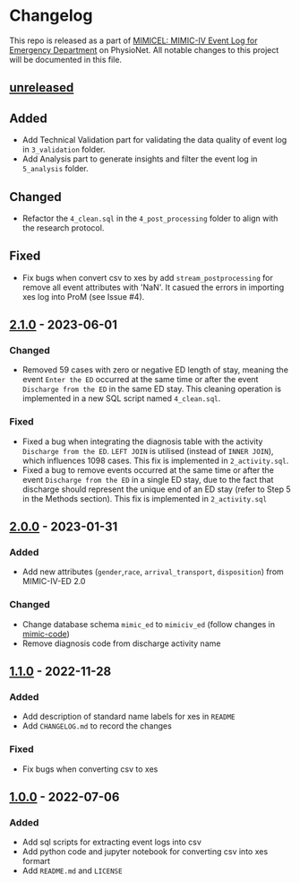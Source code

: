 # Changelog

This repo is released as a part of [MIMICEL: MIMIC-IV Event Log for Emergency Department](https://physionet.org/content/mimicel-ed/) on PhysioNet. All notable changes to this project will be documented in this file. 


## [unreleased]

## Added

- Add Technical Validation part for validating the data quality of event log in `3_validation` folder.
- Add Analysis part to generate insights and filter the event log in `5_analysis` folder.

## Changed

- Refactor the `4_clean.sql` in the `4_post_processing` folder to align with the research protocol. 
## Fixed

- Fix bugs when convert csv to xes by add `stream_postprocessing` for remove all event attributes with 'NaN'. It casued the errors in importing xes log into ProM (see Issue #4).

## [2.1.0] - 2023-06-01

### Changed

- Removed 59 cases with zero or negative ED length of stay, meaning the event `Enter the ED` occurred at the same time or after the event `Discharge from the ED` in the same ED stay.  This cleaning operation is implemented in a new SQL script named `4_clean.sql`. 

### Fixed

- Fixed a bug when integrating the diagnosis table with the activity `Discharge from the ED`. `LEFT JOIN` is utilised (instead of `INNER JOIN`), which influences 1098 cases. This fix is implemented in `2_activity.sql`.
- Fixed a bug to remove events occurred at the same time or after the event `Discharge from the ED` in a single ED stay, due to the fact that discharge should represent the unique end of an ED stay (refer to Step 5 in the Methods section). This fix is implemented in `2_activity.sql`

## [2.0.0] - 2023-01-31

### Added

- Add new attributes (`gender`,`race`, `arrival_transport`, `disposition`) from MIMIC-IV-ED 2.0

### Changed
- Change database schema `mimic_ed` to `mimiciv_ed` (follow changes in [mimic-code](https://github.com/MIT-LCP/mimic-code/commit/d374eb512755d5928abe13a9d88de9a3a25c0366))
- Remove diagnosis code from discharge activity name  

## [1.1.0] - 2022-11-28

### Added

- Add description of standard name labels for xes in `README`
- Add `CHANGELOG.md` to record the changes

### Fixed

- Fix bugs when converting csv to xes

## [1.0.0] - 2022-07-06

### Added

- Add sql scripts for extracting event logs into csv
- Add python code and jupyter notebook for converting csv into xes formart
- Add `README.md` and `LICENSE`


[unreleased]: https://github.com/ZhipengHe/MIMIC-IV-event-log-extraction-for-ED/compare/v2.1.0...HEAD
[2.1.0]: https://github.com/ZhipengHe/MIMIC-IV-event-log-extraction-for-ED/compare/v2.0.0...v2.1.0
[2.0.0]: https://github.com/ZhipengHe/MIMIC-IV-event-log-extraction-for-ED/compare/v1.1.0...v2.0.0
[1.1.0]: https://github.com/ZhipengHe/MIMIC-IV-event-log-extraction-for-ED/compare/v1.0.0...v1.1.0
[1.0.0]: https://github.com/ZhipengHe/MIMIC-IV-event-log-extraction-for-ED/commits/v1.0.0